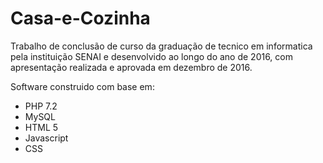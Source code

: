 # Casa-e-Cozinha

Trabalho de conclusão de curso da graduação de tecnico em informatica pela instituição SENAI e desenvolvido ao longo do ano de 2016, com apresentação realizada e aprovada em dezembro de 2016.

Software construido com base em:
- PHP 7.2
- MySQL
- HTML 5
- Javascript
- CSS
